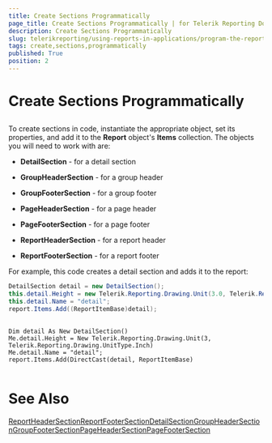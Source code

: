 ```yaml
---
title: Create Sections Programmatically
page_title: Create Sections Programmatically | for Telerik Reporting Documentation
description: Create Sections Programmatically
slug: telerikreporting/using-reports-in-applications/program-the-report-definition/create-sections-programmatically
tags: create,sections,programmatically
published: True
position: 2
---
```


# Create Sections Programmatically



## 



To create sections in code, instantiate the appropriate object, set its properties, and add it to the __Report__ object's __Items__ collection. The objects you will need to work with are:

* __DetailSection__ - for a detail section 


* __GroupHeaderSection__ - for a group header 


* __GroupFooterSection__ - for a group footer 


* __PageHeaderSection__ - for a page header 


* __PageFooterSection__ - for a page footer 


* __ReportHeaderSection__ - for a report header 


* __ReportFooterSection__ - for a report footer

For example, this code creates a detail section and adds it to the report:

	
````C#
DetailSection detail = new DetailSection();
this.detail.Height = new Telerik.Reporting.Drawing.Unit(3.0, Telerik.Reporting.Drawing.UnitType.Inch);
this.detail.Name = "detail";
report.Items.Add((ReportItemBase)detail);
		
````



	
````VB.NET
Dim detail As New DetailSection()
Me.detail.Height = New Telerik.Reporting.Drawing.Unit(3, Telerik.Reporting.Drawing.UnitType.Inch)
Me.detail.Name = "detail";
report.Items.Add(DirectCast(detail, ReportItemBase)
		
````



# See Also
[ReportHeaderSection](/reporting/api/Telerik.Reporting.ReportHeaderSection)[ReportFooterSection](/reporting/api/Telerik.Reporting.ReportFooterSection)[DetailSection](/reporting/api/Telerik.Reporting.DetailSection)[GroupHeaderSection](/reporting/api/Telerik.Reporting.GroupHeaderSection)[GroupFooterSection](/reporting/api/Telerik.Reporting.GroupFooterSection)[PageHeaderSection](/reporting/api/Telerik.Reporting.PageHeaderSection)[PageFooterSection](/reporting/api/Telerik.Reporting.PageFooterSection)
